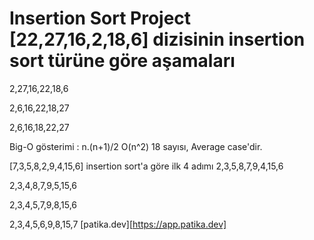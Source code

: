 # Insertion Sort Project [22,27,16,2,18,6] dizisinin insertion sort türüne göre aşamaları

2,27,16,22,18,6

2,6,16,22,18,27

2,6,16,18,22,27

Big-O gösterimi : n.(n+1)/2 O(n^2) 18 sayısı, Average case'dir.

[7,3,5,8,2,9,4,15,6] insertion sort'a göre ilk 4 adımı 2,3,5,8,7,9,4,15,6

2,3,4,8,7,9,5,15,6

2,3,4,5,7,9,8,15,6

2,3,4,5,6,9,8,15,7
[patika.dev][https://app.patika.dev]

